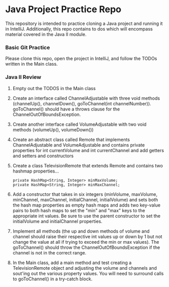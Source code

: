 # Java Project Practice Repo

This repository is intended to practice cloning a Java project and running it in IntelliJ. Additionally, this repo contains to dos which will encompass material covered in the Java II module.

### Basic Git Practice

Please clone this repo, open the project in IntelliJ, and follow the TODOs written in the Main class.

### Java II Review

1. Empty out the TODOS in the Main class
1. Create an interface called ChannelAdjustable with three void methods (channelUp(), channelDown(), goToChannel(int channelNumber)). goToChannel() should have a throws clause for the ChannelOutOfBoundsException.
1. Create another interface called VolumeAdjustable with two void methods (volumeUp(), volumeDown())
1. Create an abstract class called Remote that implements ChannelAdjustable and VolumeAdjustable and contains private properties for int currentVolume and int currentChannel and add getters and setters and constructors
1. Create a class TelevisionRemote that extends Remote and contains two hashmap properties...
 
     ```
     private HashMap<String, Integer> minMaxVolume;
     private HashMap<String, Integer> minMaxChannel;
    
    ```
 
1. Add a constructor that takes in six integers (minVolume, maxVolume, minChannel, maxChannel, initialChannel, initialVolume) and sets both the hash map properties as empty hash maps and adds two key-value pairs to both hash maps to set the "min" and "max" keys to the appropriate int values. Be sure to use the parent constructor to set the initialVolume and initialChannel properties.
1. Implement all methods (the up and down methods of volume and channel should raise their respective int values up or down by 1 but not change the value at all if trying to exceed the min or max values). The goToChannel() should throw the ChannelOutOfBoundsException if the channel is not in the correct range.
1. In the Main class, add a main method and test creating a TelevisionRemote object and adjusting the volume and channels and sout'ing out the various property values. You will need to surround calls to goToChannel() in a try-catch block.

 